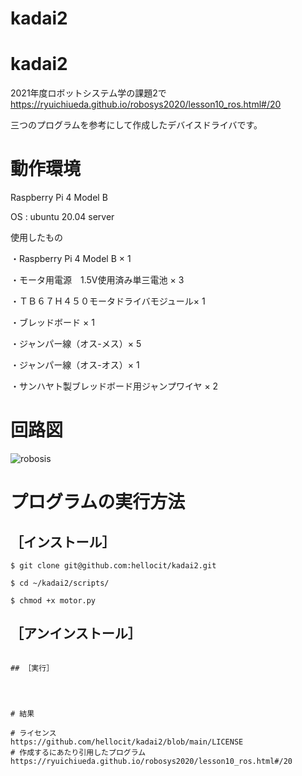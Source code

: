 # kadai2

# kadai2
2021年度ロボットシステム学の課題2で
https://ryuichiueda.github.io/robosys2020/lesson10_ros.html#/20




三つのプログラムを参考にして作成したデバイスドライバです。

# 動作環境
Raspberry Pi 4 Model B

OS : ubuntu 20.04 server

使用したもの


・Raspberry Pi 4 Model B × 1

・モータ用電源　1.5V使用済み単三電池 × 3

・ＴＢ６７Ｈ４５０モータドライバモジュール× 1

・ブレッドボード × 1

・ジャンパー線（オス-メス）× 5

・ジャンパー線（オス-オス）× 1

・サンハヤト製ブレッドボード用ジャンプワイヤ × 2

# 回路図
![robosis](https://user-images.githubusercontent.com/91714744/145830010-5c700ab9-eeb2-4f1c-ba59-2d3dc1206ba5.png)
# プログラムの実行方法
## ［インストール］
```
$ git clone git@github.com:hellocit/kadai2.git

$ cd ~/kadai2/scripts/

$ chmod +x motor.py
```
## ［アンインストール］

```

## ［実行］




# 結果

# ライセンス
https://github.com/hellocit/kadai2/blob/main/LICENSE
# 作成するにあたり引用したプログラム
https://ryuichiueda.github.io/robosys2020/lesson10_ros.html#/20
